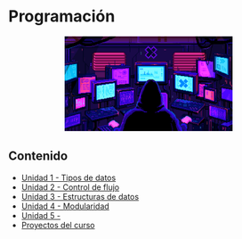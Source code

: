 # Programación

<div align=center>
<img src="../extras/pixel-jeff-matrix-s.gif" alt="me" width="60%">
</div>

## Contenido
- [Unidad 1 - Tipos de datos](https://github.com/Chugani05/1-DAW/tree/main/PRO/Unidad%2001)
- [Unidad 2 - Control de flujo](https://github.com/Chugani05/1-DAW/tree/main/PRO/Unidad%2002)
- [Unidad 3 - Estructuras de datos](https://github.com/Chugani05/1-DAW/tree/main/PRO/Unidad%2003)
- [Unidad 4 - Modularidad](https://github.com/Chugani05/1-DAW/tree/main/PRO/Unidad%2004)
- [Unidad 5 - ]()
- [Proyectos del curso](https://github.com/Chugani05/1-DAW/tree/main/PRO/proyectos)